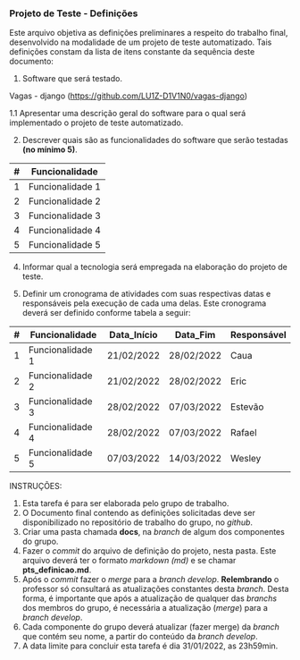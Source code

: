 ### Projeto de Teste - Definições

Este arquivo objetiva as definições preliminares a respeito do trabalho final, desenvolvido na modalidade de um projeto de teste automatizado. Tais definições constam da lista de itens constante da sequência deste documento:
1. Software que será testado.

Vagas - django (https://github.com/LU1Z-D1V1N0/vagas-django)

   1.1 Apresentar uma descrição geral do software para o qual será implementado o projeto de teste automatizado.
   
   
   
2. Descrever quais são as funcionalidades do software que serão testadas **(no mínimo 5)**.


|#|Funcionalidade|
|---|-----|
|1|Funcionalidade 1|
|2|Funcionalidade 2|
|3|Funcionalidade 3|
|4|Funcionalidade 4|
|5|Funcionalidade 5|

4. Informar qual a tecnologia será empregada na elaboração do projeto de teste.



6. Definir um cronograma de atividades com suas respectivas datas e responsáveis pela execução de cada uma delas. Este cronograma deverá ser definido conforme tabela a seguir:

|#|Funcionalidade|Data_Início|Data_Fim|Responsável|
|---|-----|---|---|---|
|1|Funcionalidade 1|21/02/2022|28/02/2022|Caua|
|2|Funcionalidade 2|21/02/2022|28/02/2022|Eric|
|3|Funcionalidade 3|28/02/2022|07/03/2022|Estevão|
|4|Funcionalidade 4|28/02/2022|07/03/2022|Rafael|
|5|Funcionalidade 5|07/03/2022|14/03/2022|Wesley|

INSTRUÇÕES:
1. Esta tarefa é para ser elaborada pelo grupo de trabalho.
2. O Documento final contendo as definições solicitadas deve ser disponibilizado no repositório de trabalho do grupo, no _github_.
3. Criar uma pasta chamada **docs**, na _branch_ de algum dos componentes do grupo.
4. Fazer o _commit_ do arquivo de definição do projeto, nesta pasta. Este arquivo deverá ter o formato _markdown (md)_ e se chamar **pts_definicao.md**.
5. Após o _commit_ fazer o _merge_ para a _branch develop_.
**Relembrando** o professor só consultará as atualizações constantes desta _branch_. Desta forma, é importante que após a atualização de qualquer das _branchs_ dos membros do grupo, é necessária a atualização (_merge_) para a _branch develop_.
6. Cada componente do grupo deverá atualizar (fazer merge) da _branch_ que contém seu nome, a partir do conteúdo da _branch develop_.
7. A data limite para concluir esta tarefa é dia 31/01/2022, as 23h59min.
